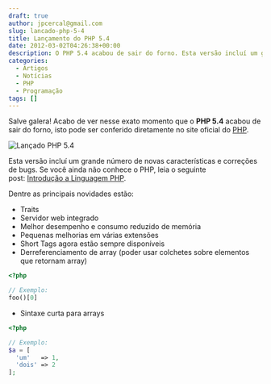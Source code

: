 ```yaml
---
draft: true
author: jpcercal@gmail.com
slug: lancado-php-5-4
title: Lançamento do PHP 5.4
date: 2012-03-02T04:26:38+00:00
description: O PHP 5.4 acabou de sair do forno. Esta versão incluí um grande número de novas características e correções de bugs. Confira essas novidades.
categories:
  - Artigos
  - Notícias
  - PHP
  - Programação
tags: []
---
```


Salve galera! Acabo de ver nesse exato momento que o **PHP 5.4** acabou de sair do forno, isto pode ser conferido diretamente no site oficial do [PHP](http://php.net/releases/5_4_0.php).

![Lançado PHP 5.4](http://sistemas.cekurte.com/wp-content/uploads/2010/10/php.jpg "PHP")

Esta versão incluí um grande número de novas características e correções de bugs. Se você ainda não conhece o PHP, leia o seguinte post: [Introdução a Linguagem PHP](http://sistemas.cekurte.com/blog/introducao-a-linguagem-php/ "Introdução a linguagem PHP").

Dentre as principais novidades estão:

* Traits
* Servidor web integrado
* Melhor desempenho e consumo reduzido de memória
* Pequenas melhorias em várias extensões
* Short Tags agora estão sempre disponíveis
* Derreferenciamento de array (poder usar colchetes sobre elementos que retornam array)

```php
<?php

// Exemplo:
foo()[0]
```

* Sintaxe curta para arrays

```php
<?php

// Exemplo:
$a = [
  'um'   => 1,
  'dois' => 2
];
```

